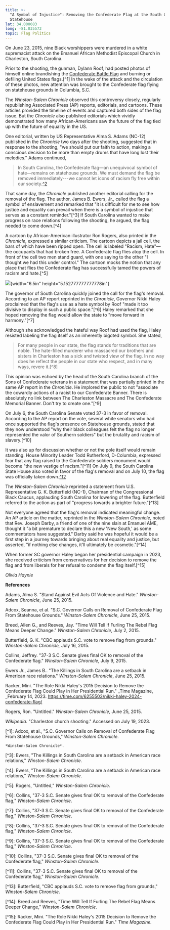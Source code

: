 ```yaml
---
title: >-
  "A Symbol of Injustice": Removing the Confederate Flag at the South Carolina
  Statehouse
lat: 34.000083
long: -81.035572
topic: Flag Politics
---
```

On June 23, 2015, nine Black worshippers were murdered in a white supremacist attack on the Emanuel African Methodist Episcopal Church in Charleston, South Carolina.

Prior to the shooting, the gunman, Dylann Roof, had posted photos of himself online brandishing the [Confederate Battle Flag](https://falseimage.pennds.org/essay/Stars-and-Bars-vs-Stars-and-Stripes) and burning or defiling United States flags.\[^1] In the wake of the attack and the circulation of these photos, new attention was brought to the Confederate flag flying on statehouse grounds in Columbia, S.C.

The _Winston-Salem Chronicle_ observed this controversy closely, regularly republishing Associated Press (AP) reports, editorials, and cartoons. These articles provided the timeline of events and captured both sides of the flag issue. But the _Chronicle_ also published editorials which vividly demonstrated how many African-Americans saw the future of the flag tied up with the future of equality in the US.

One editorial, written by US Representative Alma S. Adams (NC-12) published in the _Chronicle_ two days after the shooting, suggested that in response to the shooting, "we should put our faith to action, making a conscious decision to be more than empty drums that have long lost their melodies." Adams continued,

> In South Carolina, the Confederate flag—an unequivocal symbol of hate—remains on statehouse grounds. We must demand the flag be removed immediately---we cannot let icons of racism fly free within our society.[^2](Adams, "Stand Against Evil Acts Of Violence and Hate,")

That same day, the _Chronicle_ published another editorial calling for the removal of the flag. The author, James B. Ewers, Jr., called the flag a symbol of enslavement and remarked that "it is difficult for me to see how justice and equality can prevail when there is a symbol of injustice that serves as a constant reminder."\[^3] If South Carolina wanted to make progress on race relations following the shooting, he argued, the flag needed to come down.\[^4]

A cartoon by African-American illustrator Ron Rogers, also printed in the _Chronicle_, expressed a similar criticism. The cartoon depicts a jail cell, the bars of which have been ripped open. The cell is labeled "Racism, Hate"—the occupants that had broken free. A Confederate flag flies atop the cell. In front of the cell two men stand guard, with one saying to the other "I thought we had this under control." The cartoon mocks the notion that any place that flies the Confederate flag has successfully tamed the powers of racism and hate.\[^5]

![](media/image1.jpg){width="6.5in" height="5.152777777777778in"}

The governor of South Carolina quickly joined the call for the flag's removal. According to an AP report reprinted in the _Chronicle_, Governor Nikki Haley proclaimed that the flag's use as a hate symbol by Roof "made it too divisive to display in such a public space."\[^6] Haley remarked that she hoped removing the flag would allow the state to "move forward in harmony."\[^7]

Although she acknowledged the hateful way Roof had used the flag, Haley resisted labeling the flag itself as an inherently bigoted symbol. She stated,

> For many people in our state, the flag stands for traditions that are noble. The hate-filled murderer who massacred our brothers and sisters in Charleston has a sick and twisted view of the flag. In no way does he reflect the people in our state who respect, and in many ways, revere it.\[^8]

This opinion was echoed by the head of the South Carolina branch of the Sons of Confederate veterans in a statement that was partially printed in the same AP report in the _Chronicle_. He implored the public to not "associate the cowardly actions of a racist to our Confederate Banner. There is absolutely no link between The Charleston Massacre and The Confederate Memorial Banner. Don't try to create one."\[^9]

On July 6, the South Carolina Senate voted 37-3 in favor of removal. According to the AP report on the vote, several white senators who had once supported the flag's presence on Statehouse grounds, stated that they now understood "why their black colleagues felt the flag no longer represented the valor of Southern soldiers" but the brutality and racism of slavery.\[^10]

It was also up for discussion whether or not the pole itself would
remain standing. House Minority Leader Todd Rutherford, D-Columbia,
expressed fear that any flag raised to the Confederate soldiers monument
would become "the new vestige of racism."\[^11] On July 9, the South
Carolina State House also voted in favor of the flag's removal and on
July 10, the flag was officially taken down.[^12](*Wikipedia,* "Charleston church shooting.")

The _Winston-Salem Chronicle_ reprinted a statement from U.S. Representative G. K. Butterfield (NC-1), Chairman of the Congressional Black Caucus, applauding South Carolina for lowering of the flag. Butterfield referred to the action as part of "progress towards a brighter future."\[^13]

Not everyone agreed that the flag's removal indicated meaningful change. An AP article on the matter, reprinted in the _Winston-Salem Chronicle_, noted that Rev. Joseph Darby, a friend of one of the nine slain at Emanuel AME, thought it "a bit premature to declare this a new 'New South,' as some commentators have suggested." Darby said he was hopeful it would be a first step in a journey towards bringing about real equality and justice, but asserted, "if nothing else changes, it'll ultimately be cosmetic."\[^14]

When former SC governor Haley began her presidential campaign in 2023, she received criticism from conservatives for her decision to remove the flag and from liberals for her refusal to condemn the flag itself.\[^15]

_Olivia Haynie_



**References**

Adams, Alma S. "Stand Against Evil Acts Of Violence and Hate." _Winston-Salem Chronicle_, June 25, 2015.

Adcox, Seanna, et al. "S.C. Governor Calls on Removal of Confederate Flag From Statehouse Grounds." _Winston-Salem Chronicle_, June 25, 2015.

Breed, Allen G., and Reeves, Jay. "Time Will Tell If Furling The Rebel Flag Means Deeper Change." _Winston-Salem Chronicle_, July 2, 2015.

Butterfield, G. K. "CBC applauds S.C. vote to remove flag from grounds." _Winston-Salem Chronicle,_ July 16, 2015.

Collins, Jeffrey. "37-3 S.C. Senate gives final OK to removal of the Confederate flag." _Winston-Salem Chronicle_, July 9, 2015.

Ewers Jr., James B.. "The Killings in South Carolina are a setback in American race relations." _Winston-Salem Chronicle_, June 25, 2015.

Racker, Mini. "The Role Nikki Haley's 2015 Decision to Remove the Confederate Flag Could Play in Her Presidential Run." _Time Magazine, _February 14, 2023.
https://time.com/6255503/nikki-haley-2024-confederate-flag/

Rogers, Ron. "Untitled." _Winston-Salem Chronicle,_ June 25, 2015.

_Wikipedia._ "Charleston church shooting." Accessed on July 19, 2023.

\[^1]: Adcox, et al., "S.C. Governor Calls on Removal of Confederate Flag From Statehouse Grounds," _Winston-Salem Chronicle_.

```
*Winston-Salem Chronicle*.
```

\[^3]: Ewers, "The Killings in South Carolina are a setback in American race relations," _Winston-Salem Chronicle_.

\[^4]: Ewers, "The Killings in South Carolina are a setback in American race relations," _Winston-Salem Chronicle_.

\[^5]: Rogers, "Untitled," _Winston-Salem Chronicle_.

\[^6]: Collins, "37-3 S.C. Senate gives final OK to removal of the Confederate flag," _Winston-Salem Chronicle_.

\[^7]: Collins, "37-3 S.C. Senate gives final OK to removal of the Confederate flag," _Winston-Salem Chronicle_.

\[^8]: Collins, "37-3 S.C. Senate gives final OK to removal of the Confederate flag," _Winston-Salem Chronicle_.

\[^9]: Collins, "37-3 S.C. Senate gives final OK to removal of the Confederate flag," _Winston-Salem Chronicle_.

\[^10]: Collins, "37-3 S.C. Senate gives final OK to removal of the Confederate flag," _Winston-Salem Chronicle_.

\[^11]: Collins, "37-3 S.C. Senate gives final OK to removal of the Confederate flag," _Winston-Salem Chronicle_.

\[^13]: Butterfield, "CBC applauds S.C. vote to remove flag from grounds," _Winston-Salem Chronicle_.

\[^14]: Breed and Reeves, "Time Will Tell If Furling The Rebel Flag Means Deeper Change," _Winston-Salem Chronicle_.

\[^15]: Racker, Mini. "The Role Nikki Haley's 2015 Decision to Remove the Confederate Flag Could Play in Her Presidential Run." _Time Magazine._
